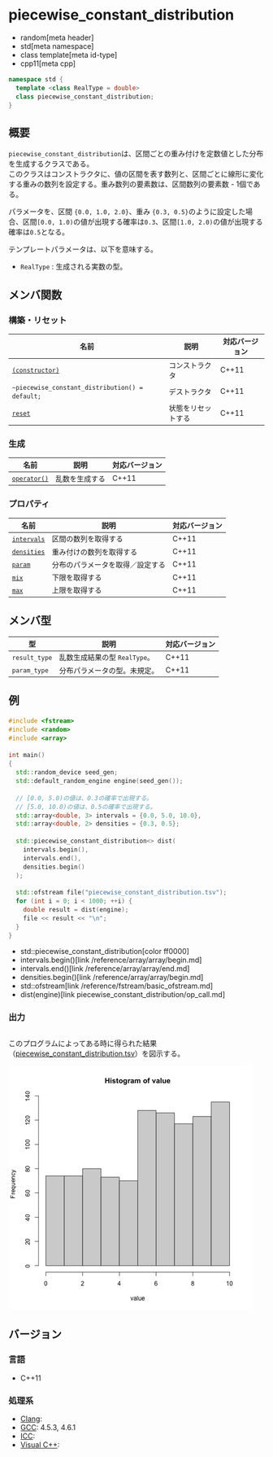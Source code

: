 # piecewise_constant_distribution
* random[meta header]
* std[meta namespace]
* class template[meta id-type]
* cpp11[meta cpp]

```cpp
namespace std {
  template <class RealType = double>
  class piecewise_constant_distribution;
}
```

## 概要
`piecewise_constant_distribution`は、区間ごとの重み付けを定数値とした分布を生成するクラスである。  
このクラスはコンストラクタに、値の区間を表す数列と、区間ごとに線形に変化する重みの数列を設定する。重み数列の要素数は、区間数列の要素数 - 1個である。  


パラメータを、区間 `{0.0, 1.0, 2.0}`、重み `{0.3, 0.5}`のように設定した場合、区間`[0.0, 1.0)`の値が出現する確率は`0.3`、区間`[1.0, 2.0)`の値が出現する確率は`0.5`となる。  


テンプレートパラメータは、以下を意味する。

- `RealType` : 生成される実数の型。


## メンバ関数
### 構築・リセット

| 名前 | 説明 | 対応バージョン |
|----------------------------------------------------------------------|------------------------------|-------|
| [`(constructor)`](piecewise_constant_distribution/op_constructor.md) | コンストラクタ | C++11 |
| `~piecewise_constant_distribution() = default;`                             | デストラクタ               | C++11 |
| [`reset`](piecewise_constant_distribution/reset.md)                       | 状態をリセットする         | C++11 |


### 生成

| 名前 | 説明 | 対応バージョン |
|--------------------------------------------------------------|----------------|-------|
| [`operator()`](piecewise_constant_distribution/op_call.md) | 乱数を生成する | C++11 |


### プロパティ

| 名前 | 説明 | 対応バージョン |
|---------------------------------------------------------------|----------------------------------|-------|
| [`intervals`](piecewise_constant_distribution/intervals.md) | 区間の数列を取得する             | C++11 |
| [`densities`](piecewise_constant_distribution/densities.md) | 重み付けの数列を取得する         | C++11 |
| [`param`](piecewise_constant_distribution/param.md)         | 分布のパラメータを取得／設定する | C++11 |
| [`mix`](piecewise_constant_distribution/min.md)             | 下限を取得する                 | C++11 |
| [`max`](piecewise_constant_distribution/max.md)             | 上限を取得する                 | C++11 |


## メンバ型

| 型 | 説明 | 対応バージョン |
|---------------|-------------------------------|-------|
| `result_type` | 乱数生成結果の型 `RealType`。 | C++11 |
| `param_type`  | 分布パラメータの型。未規定。  | C++11 |


## 例
```cpp example
#include <fstream>
#include <random>
#include <array>

int main()
{
  std::random_device seed_gen;
  std::default_random_engine engine(seed_gen());

  // [0.0, 5.0)の値は、0.3の確率で出現する。
  // [5.0, 10.0)の値は、0.5の確率で出現する。
  std::array<double, 3> intervals = {0.0, 5.0, 10.0},
  std::array<double, 2> densities = {0.3, 0.5};

  std::piecewise_constant_distribution<> dist(
    intervals.begin(),
    intervals.end(),
    densities.begin()
  );

  std::ofstream file("piecewise_constant_distribution.tsv");
  for (int i = 0; i < 1000; ++i) {
    double result = dist(engine);
    file << result << "\n";
  }
}
```
* std::piecewise_constant_distribution[color ff0000]
* intervals.begin()[link /reference/array/array/begin.md]
* intervals.end()[link /reference/array/array/end.md]
* densities.begin()[link /reference/array/array/begin.md]
* std::ofstream[link /reference/fstream/basic_ofstream.md]
* dist(engine)[link piecewise_constant_distribution/op_call.md]

### 出力
```
```

このプログラムによってある時に得られた結果（[piecewise_constant_distribution.tsv](https://github.com/cpprefjp/image/raw/master/reference/random/piecewise_constant_distribution/piecewise_constant_distribution.tsv)）を図示する。

![](https://github.com/cpprefjp/image/raw/master/reference/random/piecewise_constant_distribution/piecewise_constant_distribution.png)


## バージョン
### 言語
- C++11

### 処理系
- [Clang](/implementation.md#clang): 
- [GCC](/implementation.md#gcc): 4.5.3, 4.6.1
- [ICC](/implementation.md#icc): 
- [Visual C++](/implementation.md#visual_cpp): 


